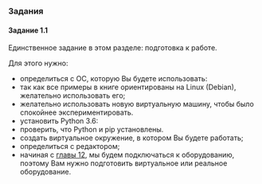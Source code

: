 ### Задания

#### Задание 1.1

Единственное задание в этом разделе: подготовка к работе.

Для этого нужно:

* определиться с ОС, которую Вы будете использовать:
 * так как все примеры в книге ориентированы на Linux (Debian), желательно использовать его;
 * желательно использовать новую виртуальную машину, чтобы было спокойнее экспериментировать.
* установить Python 3.6:
 * проверить, что Python и pip установлены.
* создать виртуальное окружение, в котором Вы будете работать;
* определиться с редактором;
* начиная с [главы 12](../../book/19_ssh_telnet/README.md), мы будем подключаться к оборудованию, поэтому Вам нужно подготовить виртуальное или реальное оборудование.
